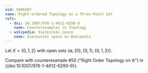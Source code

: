 ```yaml
---
uid: S000187
name: Right-ordered Topology on a Three-Point Set
refs:
  - doi: 10.1007/978-1-4612-6290-9 
    name: Counterexamples in Topology
  - wikipedia: Sierpinski_space
    name: Sierpinski space on Wikipedia
---
```

Let $X = \{0,1,2\}$ with open sets $\{\emptyset, \{0\}, \{0,1\}, \{0,1,2\} \}$.

Compare with counterexample #50 ("Right Order Topology on $\mathbb R$")
in {{doi:10.1007/978-1-4612-6290-9}}.
